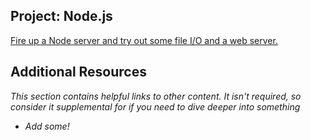 
## Project: Node.js

[Fire up a Node server and try out some file I/O and a web server.](http://blog.modulus.io/absolute-beginners-guide-to-nodejs)

## Additional Resources

*This section contains helpful links to other content. It isn't required, so consider it supplemental for if you need to dive deeper into something*

* *Add some!*